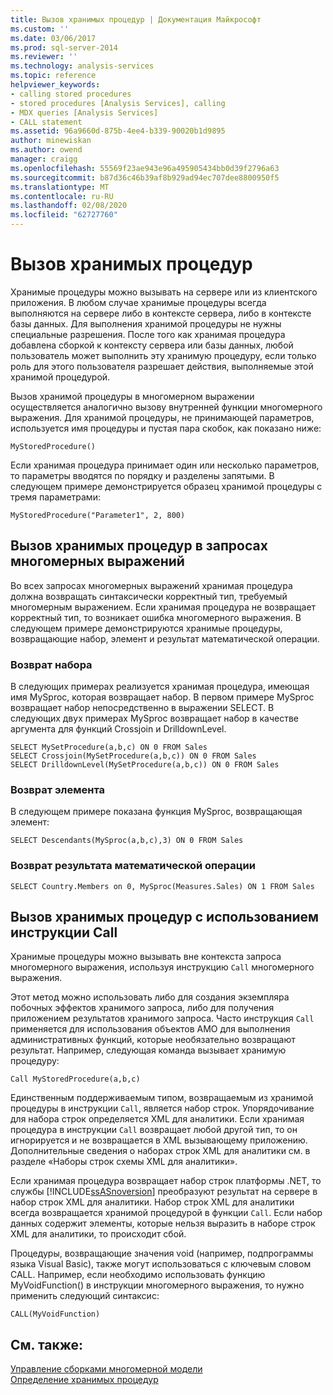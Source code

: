 ```yaml
---
title: Вызов хранимых процедур | Документация Майкрософт
ms.custom: ''
ms.date: 03/06/2017
ms.prod: sql-server-2014
ms.reviewer: ''
ms.technology: analysis-services
ms.topic: reference
helpviewer_keywords:
- calling stored procedures
- stored procedures [Analysis Services], calling
- MDX queries [Analysis Services]
- CALL statement
ms.assetid: 96a9660d-875b-4ee4-b339-90020b1d9895
author: minewiskan
ms.author: owend
manager: craigg
ms.openlocfilehash: 55569f23ae943e96a495905434bb0d39f2796a63
ms.sourcegitcommit: b87d36c46b39af8b929ad94ec707dee8800950f5
ms.translationtype: MT
ms.contentlocale: ru-RU
ms.lasthandoff: 02/08/2020
ms.locfileid: "62727760"
---
```

# <a name="calling-stored-procedures"></a>Вызов хранимых процедур
  Хранимые процедуры можно вызывать на сервере или из клиентского приложения. В любом случае хранимые процедуры всегда выполняются на сервере либо в контексте сервера, либо в контексте базы данных. Для выполнения хранимой процедуры не нужны специальные разрешения. После того как хранимая процедура добавлена сборкой к контексту сервера или базы данных, любой пользователь может выполнить эту хранимую процедуру, если только роль для этого пользователя разрешает действия, выполняемые этой хранимой процедурой.  
  
 Вызов хранимой процедуры в многомерном выражении осуществляется аналогично вызову внутренней функции многомерного выражения. Для хранимой процедуры, не принимающей параметров, используется имя процедуры и пустая пара скобок, как показано ниже:  
  
```  
MyStoredProcedure()  
```  
  
 Если хранимая процедура принимает один или несколько параметров, то параметры вводятся по порядку и разделены запятыми. В следующем примере демонстрируется образец хранимой процедуры с тремя параметрами:  
  
```  
MyStoredProcedure("Parameter1", 2, 800)  
```  
  
## <a name="calling-stored-procedures-in-mdx-queries"></a>Вызов хранимых процедур в запросах многомерных выражений  
 Во всех запросах многомерных выражений хранимая процедура должна возвращать синтаксически корректный тип, требуемый многомерным выражением. Если хранимая процедура не возвращает корректный тип, то возникает ошибка многомерного выражения. В следующем примере демонстрируются хранимые процедуры, возвращающие набор, элемент и результат математической операции.  
  
### <a name="returning-a-set"></a>Возврат набора  
 В следующих примерах реализуется хранимая процедура, имеющая имя MySproc, которая возвращает набор. В первом примере MySproc возвращает набор непосредственно в выражении SELECT. В следующих двух примерах MySproc возвращает набор в качестве аргумента для функций Crossjoin и DrilldownLevel.  
  
```  
SELECT MySetProcedure(a,b,c) ON 0 FROM Sales  
SELECT Crossjoin(MySetProcedure(a,b,c)) ON 0 FROM Sales  
SELECT DrilldownLevel(MySetProcedure(a,b,c)) ON 0 FROM Sales  
```  
  
### <a name="returning-a-member"></a>Возврат элемента  
 В следующем примере показана функция MySproc, возвращающая элемент:  
  
```  
SELECT Descendants(MySproc(a,b,c),3) ON 0 FROM Sales  
```  
  
### <a name="returning-the-result-of-a-math-operation"></a>Возврат результата математической операции  
  
```  
SELECT Country.Members on 0, MySproc(Measures.Sales) ON 1 FROM Sales  
```  
  
## <a name="calling-stored-procedures-with-the-call-statement"></a>Вызов хранимых процедур с использованием инструкции Call  
 Хранимые процедуры можно вызывать вне контекста запроса многомерного выражения, используя инструкцию `Call` многомерного выражения.  
  
 Этот метод можно использовать либо для создания экземпляра побочных эффектов хранимого запроса, либо для получения приложением результатов хранимого запроса. Часто инструкция `Call` применяется для использования объектов AMO для выполнения административных функций, которые необязательно возвращают результат. Например, следующая команда вызывает хранимую процедуру:  
  
```  
Call MyStoredProcedure(a,b,c)  
```  
  
 Единственным поддерживаемым типом, возвращаемым из хранимой процедуры в инструкции `Call`, является набор строк. Упорядочивание для набора строк определяется XML для аналитики. Если хранимая процедура в инструкции `Call` возвращает любой другой тип, то он игнорируется и не возвращается в XML вызывающему приложению. Дополнительные сведения о наборах строк XML для аналитики см. в разделе «Наборы строк схемы XML для аналитики».  
  
 Если хранимая процедура возвращает набор строк платформы .NET, то службы [!INCLUDE[ssASnoversion](../../includes/ssasnoversion-md.md)] преобразуют результат на сервере в набор строк XML для аналитики. Набор строк XML для аналитики всегда возвращается хранимой процедурой в функции `Call`. Если набор данных содержит элементы, которые нельзя выразить в наборе строк XML для аналитики, то происходит сбой.  
  
 Процедуры, возвращающие значения void (например, подпрограммы языка Visual Basic), также могут использоваться с ключевым словом CALL. Например, если необходимо использовать функцию MyVoidFunction() в инструкции многомерного выражения, то нужно применить следующий синтаксис:  
  
```  
CALL(MyVoidFunction)  
```  
  
## <a name="see-also"></a>См. также:  
 [Управление сборками многомерной модели](../multidimensional-models/multidimensional-model-assemblies-management.md)   
 [Определение хранимых процедур](../multidimensional-models-extending-olap-stored-procedures/defining-stored-procedures.md)  
  
  
